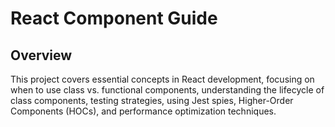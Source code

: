 # React Component Guide

## Overview

This project covers essential concepts in React development, focusing on when to use class vs. functional components, understanding the lifecycle of class components, testing strategies, using Jest spies, Higher-Order Components (HOCs), and performance optimization techniques.
